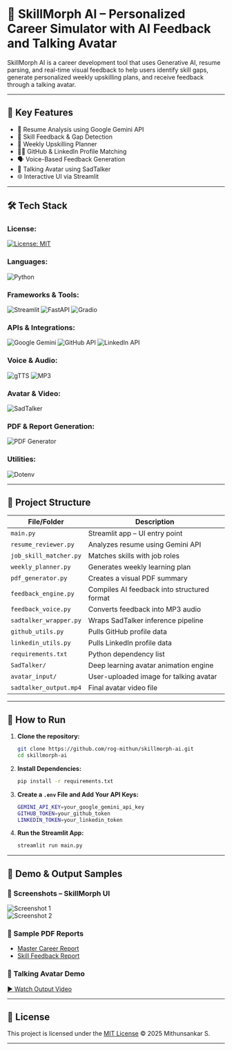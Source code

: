 # 🧠 SkillMorph AI – Personalized Career Simulator with AI Feedback and Talking Avatar

SkillMorph AI is a career development tool that uses Generative AI, resume parsing, and real-time visual feedback to help users identify skill gaps, generate personalized weekly upskilling plans, and receive feedback through a talking avatar.

---

## 📌 Key Features

- 📝 Resume Analysis using Google Gemini API  
- 🧠 Skill Feedback & Gap Detection  
- 📅 Weekly Upskilling Planner  
- 🧑‍💼 GitHub & LinkedIn Profile Matching  
- 🗣️ Voice-Based Feedback Generation  
- 🎥 Talking Avatar using SadTalker  
- 🌐 Interactive UI via Streamlit

---

## 🛠️ Tech Stack

### License:
[![License: MIT](https://img.shields.io/badge/License-MIT-yellow.svg)](LICENSE)

### Languages:
![Python](https://img.shields.io/badge/Python-3776AB?style=flat&logo=python&logoColor=white)

### Frameworks & Tools:
![Streamlit](https://img.shields.io/badge/Streamlit-FF4B4B?style=flat&logo=streamlit&logoColor=white)
![FastAPI](https://img.shields.io/badge/FastAPI-009688?style=flat&logo=fastapi&logoColor=white)
![Gradio](https://img.shields.io/badge/Gradio-3C3C3C?style=flat&logo=python&logoColor=white)

### APIs & Integrations:
![Google Gemini](https://img.shields.io/badge/Gemini%20API-4285F4?style=flat&logo=google&logoColor=white)
![GitHub API](https://img.shields.io/badge/GitHub%20API-181717?style=flat&logo=github&logoColor=white)
![LinkedIn API](https://img.shields.io/badge/LinkedIn%20API-0077B5?style=flat&logo=linkedin&logoColor=white)

### Voice & Audio:
![gTTS](https://img.shields.io/badge/gTTS-FF9800?style=flat&logo=google&logoColor=white)
![MP3](https://img.shields.io/badge/Audio-MP3-black?style=flat&logo=music&logoColor=white)

### Avatar & Video:
![SadTalker](https://img.shields.io/badge/SadTalker-8E24AA?style=flat&logo=adobeaftereffects&logoColor=white)

### PDF & Report Generation:
![PDF Generator](https://img.shields.io/badge/PDF%20Reports-4CAF50?style=flat&logo=adobeacrobatreader&logoColor=white)

### Utilities:
![Dotenv](https://img.shields.io/badge/Dotenv-1E1E1E?style=flat&logo=python-dotenv&logoColor=white)

---

## 📁 Project Structure

| File/Folder             | Description                                  |
|-------------------------|----------------------------------------------|
| `main.py`               | Streamlit app – UI entry point               |
| `resume_reviewer.py`    | Analyzes resume using Gemini API             |
| `job_skill_matcher.py`  | Matches skills with job roles                |
| `weekly_planner.py`     | Generates weekly learning plan               |
| `pdf_generator.py`      | Creates a visual PDF summary                 |
| `feedback_engine.py`    | Compiles AI feedback into structured format  |
| `feedback_voice.py`     | Converts feedback into MP3 audio             |
| `sadtalker_wrapper.py`  | Wraps SadTalker inference pipeline           |
| `github_utils.py`       | Pulls GitHub profile data                    |
| `linkedin_utils.py`     | Pulls LinkedIn profile data                  |
| `requirements.txt`      | Python dependency list                       |
| `SadTalker/`            | Deep learning avatar animation engine        |
| `avatar_input/`         | User-uploaded image for talking avatar       |
| `sadtalker_output.mp4`  | Final avatar video file                      |

---

## 🚀 How to Run

1. **Clone the repository:**
   ```bash
   git clone https://github.com/rog-mithun/skillmorph-ai.git
   cd skillmorph-ai

2. **Install Dependencies:**
   ```bash
   pip install -r requirements.txt

3. **Create a `.env` File and Add Your API Keys:**
   ```bash
   GEMINI_API_KEY=your_google_gemini_api_key
   GITHUB_TOKEN=your_github_token
   LINKEDIN_TOKEN=your_linkedin_token

4. **Run the Streamlit App:**
   ```bash
   streamlit run main.py

---

## 📂 Demo & Output Samples

### 📸 Screenshots – SkillMorph UI
![Screenshot 1](media/screenshot1.png)  
![Screenshot 2](media/screenshot2.png)

### 📄 Sample PDF Reports
- [Master Career Report](media/Master_Career_Report.pdf)
- [Skill Feedback Report](media/skill_report.pdf)

### 🎥 Talking Avatar Demo
[▶️ Watch Output Video](media/sadtalker_output.mp4)

---

## 📖 License

This project is licensed under the [MIT License](LICENSE) © 2025 Mithunsankar S.

---


